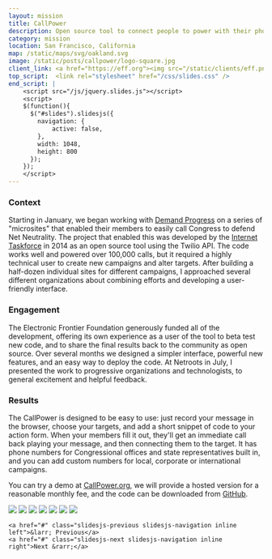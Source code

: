 ```yaml
---
layout: mission
title: CallPower
description: Open source tool to connect people to power with their phones, built with the sponsorship of the Electronic Frontier Foundation
category: mission
location: San Francisco, California
map: /static/maps/svg/oakland.svg
image: /static/posts/callpower/logo-square.jpg
client_link: <a href="https://eff.org"><img src="/static/clients/eff.png" alt="Electronic Frontier Foundation"></a>
top_script:  <link rel="stylesheet" href="/css/slides.css" />
end_script: |
    <script src="/js/jquery.slides.js"></script>
    <script>
    $(function(){
      $("#slides").slidesjs({
        navigation: {
            active: false,
        },
        width: 1048,
        height: 800
      });
    });
    </script>
---
```


### Context ###

Starting in January, we began working with [Demand Progress](http://demandprogress.org) on a series of "microsites" that enabled their members to easily call Congress to defend Net Neutrality. The project that enabled this was developed by the [Internet Taskforce](https://taskforce.is) in 2014 as an open source tool using the Twilio API. The code works well and powered over 100,000 calls, but it required a highly technical user to create new campaigns and alter targets. After building a half-dozen individual sites for different campaigns, I approached several different organizations about combining efforts and developing a user-friendly interface.

### Engagement ###

The Electronic Frontier Foundation generously funded all of the development, offering its own experience as a user of the tool to beta test new code, and to share the final results back to the community as open source. Over several months we designed a simpler interface, powerful new features, and an easy way to deploy the code. At Netroots in July, I presented the work to progressive organizations and technologists, to general excitement and helpful feedback.

### Results ###

The CallPower is designed to be easy to use: just record your message in the browser, choose your targets, and add a short snippet of code to your action form. When your members fill it out, they'll get an immediate call back playing your message, and then connecting them to the target. It has phone numbers for Congressional offices and state representatives built in, and you can add custom numbers for local, corporate or international campaigns.

You can try a demo at [CallPower.org](http://callpower.org), we will provide a hosted version for a reasonable monthly fee, and the code can be downloaded from [GitHub](https://github.com/spacedogXYZ/call-power).

<div id="slides" class="two-third center">
    <img src="/static/posts/callpower/screenshots/1-dashboard.png">
    <img src="/static/posts/callpower/screenshots/2-create.png">
    <img src="/static/posts/callpower/screenshots/3-1-audio.png">
    <img src="/static/posts/callpower/screenshots/3-2-record.png">
    <img src="/static/posts/callpower/screenshots/3-3-playback.png">
    <img src="/static/posts/callpower/screenshots/3-4-versions.png">
    <img src="/static/posts/callpower/screenshots/4-launch.png">

    <a href="#" class="slidesjs-previous slidesjs-navigation inline left">&larr; Previous</a>
    <a href="#" class="slidesjs-next slidesjs-navigation inline right">Next &rarr;</a>
</div>